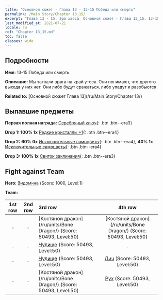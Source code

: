```yaml
---
title: "Основной сюжет - Глава 13 - 13-15 Победа или смерть"
permalink: /Main Story/Chapter 13_15/
excerpt: "Глава 13 - 15. Эра хаоса  Основной сюжет - Глава 13_15. 13-15 Победа или смерть"
last_modified_at: 2021-07-21
locale: ru
ref: "Chapter 13_15.md"
toc: false
classes: wide
---
```


## Подробности

 **Имя:** 13-15 Победа или смерть

 **Описание:** Мы загнали врага на край утеса. Они понимают, что другого выхода у них нет. Они либо будут сражаться, либо упадут и разобьются.

 **Related to:** [Основной сюжет Глава 13](/ru/Main Story/Chapter 13/)

## Выпавшие предметы

 **Первая полная награда:** [Серебряный ключ](/ItemsRU/con_693/){: .btn .btn--era3}

 **Drop 1:** **100% 1x** [Редкие кристаллы +1](/ItemsRU/mat_45/){: .btn .btn--era4}

 **Drop 2:** **60% 0x** [Исключительные самоцветы](/ItemsRU/mat_37/){: .btn .btn--era4}, **40% 1x** [Исключительные самоцветы](/ItemsRU/mat_37/){: .btn .btn--era4}

 **Drop 3:** **100% 1x** [Свиток заклинания](/ItemsRU/con_694/){: .btn .btn--era3}


## Fight against Team
 **Hero:** [Видомина](/ru/heroes/Vidomina/) (Score: 1000, Level:1)

 **Team:**


  | 1st row | 2nd row | 3rd row | 4th row |
  |:----:|:----:|:----|:----:|
  | - | - | [Костяной дракон](/ru/units/Bone Dragon/) (Score: 50493, Level:50)  | [Костяной дракон](/ru/units/Bone Dragon/) (Score: 50493, Level:50)  |
  | - | - | [Чудище](/ru/units/Behemoth/) (Score: 50493, Level:50)  | - |
  | - | - | [Чудище](/ru/units/Behemoth/) (Score: 50493, Level:50)  | [Лич](/ru/units/Lich/) (Score: 50493, Level:50)  |
  | - | - | [Костяной дракон](/ru/units/Bone Dragon/) (Score: 50493, Level:50)  | [Рух](/ru/units/Roc/) (Score: 50493, Level:50)  |


